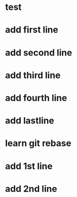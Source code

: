 # test
# add first line
# add second line
# add third line
# add fourth line
# add lastline
# learn git rebase
# add 1st line
# add 2nd line